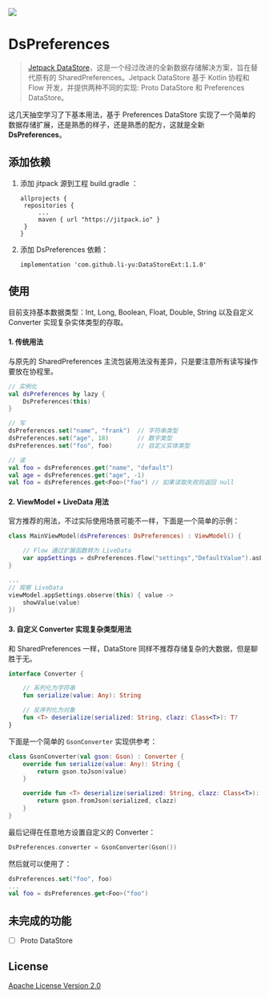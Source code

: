 [![](https://jitpack.io/v/li-yu/Datastoreext.svg)](https://jitpack.io/#li-yu/Datastoreext)

# DsPreferences

> [Jetpack DataStore](https://mp.weixin.qq.com/s/26Uxotf3-oceKUbrujqX3w)，这是一个经过改进的全新数据存储解决方案，旨在替代原有的 SharedPreferences。Jetpack DataStore 基于 Kotlin 协程和 Flow 开发，并提供两种不同的实现: Proto DataStore 和 Preferences DataStore。

这几天抽空学习了下基本用法，基于 Preferences DataStore 实现了一个简单的数据存储扩展，还是熟悉的样子，还是熟悉的配方，这就是全新 **DsPreferences**。

## 添加依赖

1. 添加 jitpack 源到工程 build.gradle ：
   
   ```
   allprojects {
    repositories {
        ...
        maven { url "https://jitpack.io" }
    }
   }
   ```

2. 添加 DsPreferences 依赖：
   
   ```
   implementation 'com.github.li-yu:DataStoreExt:1.1.0'
   ```

## 使用

目前支持基本数据类型：Int, Long, Boolean, Float, Double, String 以及自定义 Converter 实现复杂实体类型的存取。

#### 1. 传统用法

与原先的 SharedPreferences 主流包装用法没有差异，只是要注意所有读写操作要放在协程里。

```kotlin
// 实例化
val dsPreferences by lazy {
    DsPreferences(this)
}

// 写
dsPreferences.set("name", "frank")  // 字符串类型
dsPreferences.set("age", 18)        // 数字类型     
dsPreferences.set("foo", foo)       // 自定义实体类型

// 读
val foo = dsPreferences.get("name", "default")
val age = dsPreferences.get("age", -1) 
val foo = dsPreferences.get<Foo>("foo") // 如果读取失败则返回 null
```

#### 2. ViewModel + LiveData 用法

官方推荐的用法，不过实际使用场景可能不一样，下面是一个简单的示例：

```kotlin
class MainViewModel(dsPreferences: DsPreferences) : ViewModel() {

    // Flow 通过扩展函数转为 LiveData
    var appSettings = dsPreferences.flow("settings","DefaultValue").asLiveData()
}

...
// 观察 LiveData 
viewModel.appSettings.observe(this) { value ->
    showValue(value)
})
```

#### 3. 自定义 Converter 实现复杂类型用法

和 SharedPreferences 一样，DataStore 同样不推荐存储复杂的大数据，但是聊胜于无。

```kotlin
interface Converter {

    // 系列化为字符串
    fun serialize(value: Any): String

    // 反序列化为对象
    fun <T> deserialize(serialized: String, clazz: Class<T>): T?
}
```

下面是一个简单的 `GsonConverter` 实现供参考：

```kotlin
class GsonConverter(val gson: Gson) : Converter {
    override fun serialize(value: Any): String {
        return gson.toJson(value)
    }

    override fun <T> deserialize(serialized: String, clazz: Class<T>): T? {
        return gson.fromJson(serialized, clazz)
    }
}
```

最后记得在任意地方设置自定义的 Converter：

```kotlin
DsPreferences.converter = GsonConverter(Gson())
```

然后就可以使用了：

```kotlin
dsPreferences.set("foo", foo) 
...
val foo = dsPreferences.get<Foo>("foo")
```

## 未完成的功能

- [ ] Proto DataStore

## License

[Apache License Version 2.0](https://github.com/li-yu/DataStoreExt/blob/master/LICENSE)